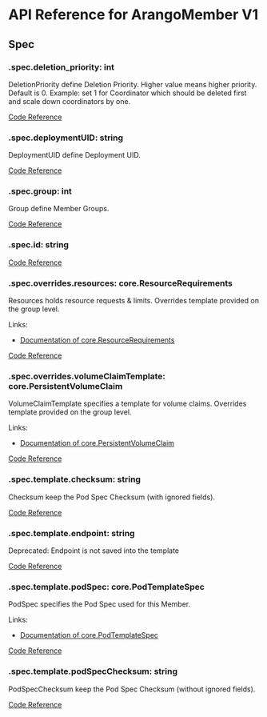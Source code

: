 # API Reference for ArangoMember V1

## Spec

### .spec.deletion_priority: int

DeletionPriority define Deletion Priority.
Higher value means higher priority. Default is 0.
Example: set 1 for Coordinator which should be deleted first and scale down coordinators by one.

[Code Reference](/pkg/apis/deployment/v1/arango_member_spec.go#L47)

### .spec.deploymentUID: string

DeploymentUID define Deployment UID.

[Code Reference](/pkg/apis/deployment/v1/arango_member_spec.go#L36)

### .spec.group: int

Group define Member Groups.

[Code Reference](/pkg/apis/deployment/v1/arango_member_spec.go#L31)

### .spec.id: string

[Code Reference](/pkg/apis/deployment/v1/arango_member_spec.go#L33)

### .spec.overrides.resources: core.ResourceRequirements

Resources holds resource requests & limits. Overrides template provided on the group level.

Links:
* [Documentation of core.ResourceRequirements](https://kubernetes.io/docs/reference/generated/kubernetes-api/v1.26/#resourcerequirements-v1-core)

[Code Reference](/pkg/apis/deployment/v1/arango_member_spec_overrides.go#L38)

### .spec.overrides.volumeClaimTemplate: core.PersistentVolumeClaim

VolumeClaimTemplate specifies a template for volume claims. Overrides template provided on the group level.

Links:
* [Documentation of core.PersistentVolumeClaim](https://kubernetes.io/docs/reference/generated/kubernetes-api/v1.26/#persistentvolumeclaim-v1-core)

[Code Reference](/pkg/apis/deployment/v1/arango_member_spec_overrides.go#L33)

### .spec.template.checksum: string

Checksum keep the Pod Spec Checksum (with ignored fields).

[Code Reference](/pkg/apis/deployment/v1/arango_member_pod_template.go#L60)

### .spec.template.endpoint: string

Deprecated: Endpoint is not saved into the template

[Code Reference](/pkg/apis/deployment/v1/arango_member_pod_template.go#L63)

### .spec.template.podSpec: core.PodTemplateSpec

PodSpec specifies the Pod Spec used for this Member.

Links:
* [Documentation of core.PodTemplateSpec](https://kubernetes.io/docs/reference/generated/kubernetes-api/v1.26/#podtemplatespec-v1-core)

[Code Reference](/pkg/apis/deployment/v1/arango_member_pod_template.go#L54)

### .spec.template.podSpecChecksum: string

PodSpecChecksum keep the Pod Spec Checksum (without ignored fields).

[Code Reference](/pkg/apis/deployment/v1/arango_member_pod_template.go#L57)

